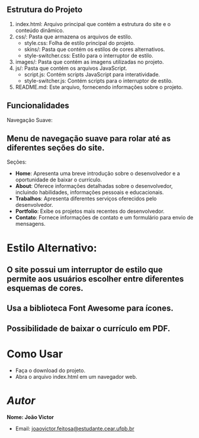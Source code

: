 


## Estrutura do Projeto

  1. index.html: Arquivo principal que contém a estrutura do site e o conteúdo dinâmico.
  2. css/: Pasta que armazena os arquivos de estilo.
     - style.css: Folha de estilo principal do projeto.
     -  skins/: Pasta que contém os estilos de cores alternativos.
     - style-switcher.css: Estilo para o interruptor de estilo.
  3. images/: Pasta que contém as imagens utilizadas no projeto.
  4. js/: Pasta que contém os arquivos JavaScript.
     - script.js: Contém scripts JavaScript para interatividade.
     - style-switcher.js: Contém scripts para o interruptor de estilo.
  5. README.md: Este arquivo, fornecendo informações sobre o projeto.


## Funcionalidades
Navegação Suave:

## Menu de navegação suave para rolar até as diferentes seções do site.
Seções:

  - **Home**: Apresenta uma breve introdução sobre o desenvolvedor e a oportunidade de baixar o currículo.
  - **About**: Oferece informações detalhadas sobre o desenvolvedor, incluindo habilidades, informações pessoais e educacionais.
  - **Trabalhos**: Apresenta diferentes serviços oferecidos pelo desenvolvedor.
  - **Portfolio**: Exibe os projetos mais recentes do desenvolvedor.
  - **Contato**: Fornece informações de contato e um formulário para envio de mensagens.


# Estilo Alternativo:

## O site possui um interruptor de estilo que permite aos usuários escolher entre diferentes esquemas de cores.

## Usa a biblioteca **Font Awesome** para ícones.


## Possibilidade de baixar o currículo em PDF.


# Como Usar
- Faça o download do projeto.
- Abra o arquivo index.html em um navegador web.


# *Autor*
**Nome: João Victor**
- Email: joaovictor.feitosa@estudante.cear.ufpb.br 


